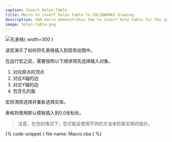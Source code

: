 ```yaml
---
caption: Insert Holes Table
title: Macro to insert holes table to SOLIDWORKS drawing
description: VBA macro demonstrates how to insert hole table for the specified entities using SOLIDWORKS API
image: holes-table.png
---
```

![孔表格](holes-table.png){ width=300 }

该宏演示了如何将孔表格插入到现有绘图中。

在运行宏之前，需要按照以下顺序预先选择输入对象。

1. 对应原点的顶点
2. 对应X轴的边
3. 对应Y轴的边
4. 包含孔的面

宏将清除选择并重新选择实体。

表格将使用默认模板插入到0,0坐标处。

> 注意，在您的情况下，您可能会使用不同的方法来检索实体的指针。

{% code-snippet { file-name: Macro.vba } %}